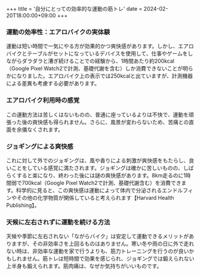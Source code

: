 +++
title = '自分にとっての効率的な運動の筋トレ'
date = 2024-02-20T18:00:00+09:00
+++

### 運動の効率性：エアロバイクの実体験

運動は短い時間で一気にやる方が効果的かつ爽快感があります。しかし、エアロバイクとテーブルがセットになっているデバイスを使用して、仕事やゲームをしながらダラダラと漕ぎ続けることでの経験から、1時間あたり約200kcal（Google Pixel Watch2で計測、基礎代謝を含む）しか消費できないことが明らかになりました。エアロバイク上の表示では250kcalと出ていますが、計測機器による差異も考慮する必要があります。

### エアロバイク利用時の感覚

この運動方法は苦しくはないものの、普通に座っているよりは不快で、運動を頑張った後の爽快感も得られません。さらに、風景が変わらないため、苦痛との直面を余儀なくされます。

### ジョギングによる爽快感

これに対して外でのジョギングは、風や香りによる刺激が爽快感をもたらし、良いことをしている感覚に満たされます。ジョギングは確かに苦しいものの、しばらくすると楽になり、終わった後には謎の爽快感があります。8km走るのに1時間弱で700kcal（Google Pixel Watch2で計測、基礎代謝含む）を消費できます。科学的に見ると、この爽快感は運動によって体内で分泌されるエンドルフィンやその他の化学物質が関係していると考えられます【Harvard Health Publishing】。

### 天候に左右されずに運動を続ける方法

天候や季節に左右されない「ながらバイク」は安定して運動できるメリットがありますが、その非効率さを上回るものはありません。寒い冬や雨の日に外で走れない時は、非効率な運動を家で行うよりも、筋力トレーニングを行うのが良いかもしれません。筋トレは短時間で効果を感じられ、ジョギングでは鍛えられない上半身も鍛えられます。筋肉痛は、なぜか気持ちがいいものです。

